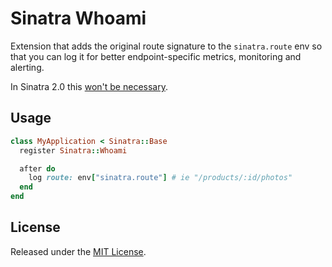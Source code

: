 # Sinatra Whoami

Extension that adds the original route signature to the `sinatra.route` env so that you can log it for better endpoint-specific metrics, monitoring and alerting.

In Sinatra 2.0 this [won't be necessary](https://github.com/sinatra/sinatra/commit/27434c13d4c8050bc80ef748f8657ac6c6545c8c).

## Usage

```ruby
class MyApplication < Sinatra::Base
  register Sinatra::Whoami

  after do
    log route: env["sinatra.route"] # ie "/products/:id/photos"
  end
end
```

## License

Released under the [MIT License](http://www.opensource.org/licenses/MIT).
